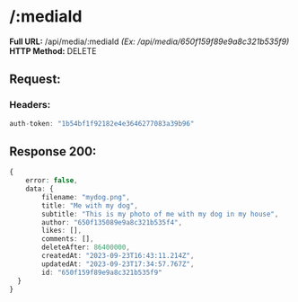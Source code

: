 # /:mediaId
**Full URL:** /api/media/:mediaId *(Ex: /api/media/650f159f89e9a8c321b535f9)*  
**HTTP Method:** DELETE  
## Request:
### Headers:
```ts
auth-token: "1b54bf1f92182e4e3646277083a39b96"
```

## Response **200**:
```ts
{
    error: false,
    data: {
        filename: "mydog.png",
        title: "Me with my dog",
        subtitle: "This is my photo of me with my dog in my house",
        author: "650f135089e9a8c321b535f4",
        likes: [],
        comments: [],
        deleteAfter: 86400000,
        createdAt: "2023-09-23T16:43:11.214Z",
        updatedAt: "2023-09-23T17:34:57.767Z",
        id: "650f159f89e9a8c321b535f9"
  }
}
```